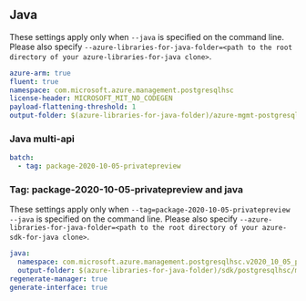 ## Java

These settings apply only when `--java` is specified on the command line.
Please also specify `--azure-libraries-for-java-folder=<path to the root directory of your azure-libraries-for-java clone>`.

``` yaml $(java)
azure-arm: true
fluent: true
namespace: com.microsoft.azure.management.postgresqlhsc
license-header: MICROSOFT_MIT_NO_CODEGEN
payload-flattening-threshold: 1
output-folder: $(azure-libraries-for-java-folder)/azure-mgmt-postgresqlhsc
```

### Java multi-api

``` yaml $(java) && $(multiapi)
batch:
  - tag: package-2020-10-05-privatepreview
```

### Tag: package-2020-10-05-privatepreview and java

These settings apply only when `--tag=package-2020-10-05-privatepreview --java` is specified on the command line.
Please also specify `--azure-libraries-for-java-folder=<path to the root directory of your azure-sdk-for-java clone>`.

``` yaml $(tag) == 'package-2020-10-05-privatepreview' && $(java) && $(multiapi)
java:
  namespace: com.microsoft.azure.management.postgresqlhsc.v2020_10_05_privatepreview
  output-folder: $(azure-libraries-for-java-folder)/sdk/postgresqlhsc/mgmt-v2020_10_05_privatepreview
regenerate-manager: true
generate-interface: true
```